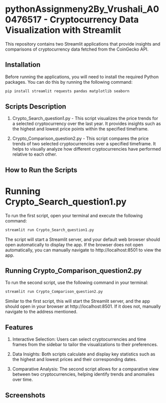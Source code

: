 # pythonAssignmeny2By_Vrushali_A00476517 - Cryptocurrency Data Visualization with Streamlit

This repository contains two Streamlit applications that provide insights and comparisons of cryptocurrency data fetched from the CoinGecko API.

## Installation

Before running the applications, you will need to install the required Python packages. You can do this by running the following command:

```bash
pip install streamlit requests pandas matplotlib seaborn
```

## Scripts Description
1) Crypto_Search_question1.py - This script visualizes the price trends for a selected cryptocurrency over the last year. It provides insights such as the highest and lowest price points within the specified timeframe.

2) Crypto_Comparison_question2.py - This script compares the price trends of two selected cryptocurrencies over a specified timeframe. It helps to visually analyze how different cryptocurrencies have performed relative to each other.

## How to Run the Scripts
# Running Crypto_Search_question1.py
To run the first script, open your terminal and execute the following command:

```bash
streamlit run Crypto_Search_question1.py
```
The script will start a Streamlit server, and your default web browser should open automatically to display the app. If the browser does not open automatically, you can manually navigate to http://localhost:8501 to view the app.

## Running Crypto_Comparison_question2.py
To run the second script, use the following command in your terminal:

```bash
streamlit run Crypto_Comparison_question2.py
```
Similar to the first script, this will start the Streamlit server, and the app should open in your browser at http://localhost:8501. If it does not, manually navigate to the address mentioned.

## Features
1) Interactive Selection: Users can select cryptocurrencies and time frames from the sidebar to tailor the visualizations to their preferences.

2) Data Insights: Both scripts calculate and display key statistics such as the highest and lowest prices and their corresponding dates.

3) Comparative Analysis: The second script allows for a comparative view between two cryptocurrencies, helping identify trends and anomalies over time.

## Screenshots
